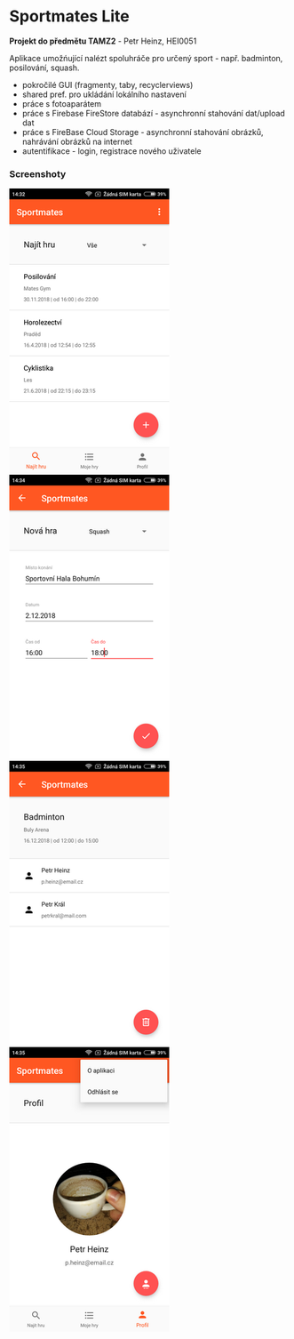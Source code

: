 # Sportmates Lite
**Projekt do předmětu TAMZ2** - Petr Heinz, HEI0051

Aplikace umožńující nalézt spoluhráče pro určený sport - např. badminton, posilování, squash. 
- pokročilé GUI (fragmenty, taby, recyclerviews)
- shared pref. pro ukládání lokálního nastavení 
- práce s fotoaparátem
- práce s Firebase FireStore databází - asynchronní stahování dat/upload dat
- práce s FireBase Cloud Storage - asynchronní stahování obrázků, nahrávání obrázků na internet
- autentifikace - login, registrace nového uživatele

### Screenshoty
![Alt text](screen1.png?raw=true "Screenshot") ![Alt text](screen2.png?raw=true "Screenshot")
![Alt text](screen3.png?raw=true "Screenshot") ![Alt text](screen4.png?raw=true "Screenshot")
